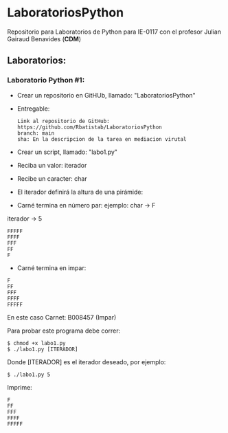 # LaboratoriosPython

Repositorio para Laboratorios de Python para IE-0117 con el profesor Julian Gairaud Benavides (**CDM**)

## Laboratorios:

### Laboratorio Python #1:

* Crear un repositorio en GitHUb, llamado: "LaboratoriosPython" 

* Entregable:

  ```
  Link al repositorio de GitHub: https://github.com/Rbatistab/LaboratoriosPython
  branch: main
  sha: En la descripcion de la tarea en mediacion virutal
  ```

* Crear un script, llamado: "labo1.py"

* Reciba un valor: iterador 

* Recibe un caracter: char

* El iterador definirá la altura de una pirámide:

* Carné termina en número par: ejemplo: char -> F

iterador -> 5

```
FFFFF 
FFFF
FFF
FF
F
```

- Carné termina en impar: 

```
F 
FF
FFF
FFFF
FFFFF
```



En este caso Carnet: B008457 (Impar)

Para probar este programa debe correr: 

```shell
$ chmod +x labo1.py  
$ ./labo1.py [ITERADOR]
```

Donde [ITERADOR] es el iterador deseado, por ejemplo:

```shell
$ ./labo1.py 5
```

Imprime:

````
F
FF
FFF
FFFF
FFFFF
````



